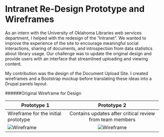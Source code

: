 # Intranet Re-Design Prototype and Wireframes
As an intern with the University of Oklahoma Libraries web services department, I helped with the redesign of the “Intranet”. We wanted to improve the experience of the site to encourage meaningful social interactions, sharing of documents, and introspection from data statistics about library usage. Our challenge was to update the original design and provide users with an interface that streamlined uploading and viewing content.  

My contribution was the design of the Document Upload Site. I created wireframes and a Bootstrap mockup before translating these ideas into a Drupal panels layout.  

######Original Wireframe for Design 

|Prototype 1 | Prototype 2|
|------------------------------------------------------|:------------------------------------------------------------------------------:|
|Wireframe for the initial prototype| Contains updates after critical review from team members|
|![Wireframe](https://s-media-cache-ak0.pinimg.com/564x/ed/9f/c2/ed9fc2c3a03a03b6b5402de111935e81.jpg)|![Wireframe](https://s-media-cache-ak0.pinimg.com/564x/02/03/57/020357115e267f3a9f6d7541749467c6.jpg)|

